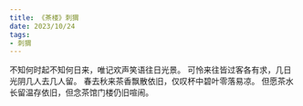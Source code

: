 ```yaml
---
title: 《茶楼》刺猬
date: 2023/10/24
tags:
- 刺猬
---
```

不知何时起不知何日来，唯记欢声笑语往日光景。
可怜来往皆过客各有求，几日光阴几人去几人留。
春去秋来茶香飘散依旧，仅叹杯中碧叶零落易凉。
但愿茶水长留温存依旧，但念茶馆门楼仍旧喧闹。
